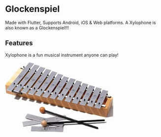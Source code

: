 # Glockenspiel
Made with Flutter, Supports Android, iOS & Web platforms.
A Xylophone is also known as a Glockenspiel!!!

## Features
Xylophone is a fun musical instrument anyone can play!

![Glockenspiel](Glockenspiel.jpeg)



